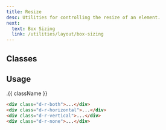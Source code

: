 ```yaml
---
title: Resize
desc: Utilities for controlling the resize of an element.
next:
  text: Box Sizing
  link: /utilities/layout/box-sizing
---
```

## Classes
<utility-class-table>
  <template #content>
    <tbody>
      <tr v-for="{ class: className, output } in resize">
        <th scope="row" class="d-ff-mono d-fc-purple d-fs12">.{{ className }}</th>
        <td class="d-ff-mono d-fc-orange d-fs12">{{ output }}</td>
      </tr>
    </tbody>
  </template>
</utility-class-table>

## Usage

<code-well-header class="d-p32 d-bgc-purple-100 d-bgo50 d-w100p d-hmn102" custom>
  <div v-for="{ class: className } in resize.slice(0, 4)" :class="className" class="d-of-auto d-mb8 d-py8 d-px16 d-bar8 d-ba d-bc-purple-400 d-bgc-white d-bgo50 d-fc-black-700 d-fs18">
    .{{ className }}
  </div>
</code-well-header>

```html
<div class="d-r-both">...</div>
<div class="d-r-horizontal">...</div>
<div class="d-r-vertical">...</div>
<div class="d-r-none">...</div>
```

<script setup>
  import { resize } from '@data/interactivity.json';
</script>
